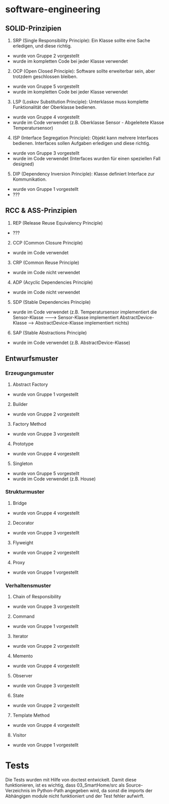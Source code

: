 # software-engineering
## SOLID-Prinzipien
1. SRP (Single Responsibility Principle): Ein Klasse sollte eine Sache erledigen, und diese richtig.
- wurde von Gruppe 2 vorgestellt
- wurde im kompletten Code bei jeder Klasse verwendet

2. OCP (Open Closed Principle): Software sollte erweiterbar sein, aber trotzdem geschlossen bleiben.
- wurde von Gruppe 5 vorgestellt
- wurde im kompletten Code bei jeder Klasse verwendet

3. LSP (Loskov Substitution Principle): Unterklasse muss komplette Funktionalität der Oberklasse bedienen.
- wurde von Gruppe 4 vorgestellt
- wurde im Code verwendet (z.B. Oberklasse Sensor - Abgeleitete Klasse Temperatursensor)

4. ISP (Interface Segregation Principle): Objekt kann mehrere Interfaces bedienen. Interfaces sollen Aufgaben erledigen und diese richtig.
- wurde von Gruppe 3 vorgestellt
- wurde im Code verwendet (Interfaces wurden für einen speziellen Fall designed)

5. DIP (Dependency Inversion Principle): Klasse definiert Interface zur Kommunikation.
- wurde von Gruppe 1 vorgestellt
- ???

## RCC & ASS-Prinzipien
1. REP (Release Reuse Equivalency Principle)
- ???

2. CCP (Common Closure Principle)
- wurde im Code verwendet

3. CRP (Common Reuse Principle)
- wurde im Code nicht verwendet

4. ADP (Acyclic Dependencies Principle)
- wurde im Code nicht verwendet

5. SDP (Stable Dependencies Principle)
- wurde im Code verwendet (z.B. Temperatursensor implementiert die Sensor-Klasse ---> Sensor-Klasse implementiert AbstractDevice-Klasse --> AbstractDevice-Klasse implementiert nichts)

6. SAP (Stable Abstractions Principle)
- wurde im Code verwendet (z.B. AbstractDevice-Klasse)

## Entwurfsmuster
### Erzeugungsmuster
1. Abstract Factory
- wurde von Gruppe 1 vorgestellt

2. Builder
- wurde von Gruppe 2 vorgestellt

3. Factory Method
- wurde von Gruppe 3 vorgestellt

4. Prototype
- wurde von Gruppe 4 vorgestellt

5. Singleton
- wurde von Gruppe 5 vorgestellt
- wurde im Code verwendet (z.B. House)

### Strukturmuster
1. Bridge 
- wurde von Gruppe 4 vorgestellt

2. Decorator 
- wurde von Gruppe 3 vorgestellt

3. Flyweight
- wurde von Gruppe 2 vorgestellt

4. Proxy
- wurde von Gruppe 1 vorgestellt

### Verhaltensmuster
1. Chain of Responsibility
- wurde von Gruppe 3 vorgestellt

2. Command
- wurde von Gruppe 1 vorgestellt

3. Iterator
- wurde von Gruppe 2 vorgestellt

4. Memento
- wurde von Gruppe 4 vorgestellt

5. Observer
- wurde von Gruppe 3 vorgestellt

6. State
- wurde von Gruppe 2 vorgestellt

7. Template Method
- wurde von Gruppe 4 vorgestellt

8. Visitor
- wurde von Gruppe 1 vorgestellt


# Tests

Die Tests wurden mit Hilfe von doctest entwickelt. Damit diese funktionieren, ist es wichtig, dass 03_SmartHome/src als Source-Verzeichnis im Python-Path angegeben wird, da sonst die imports der Abhängigen module nicht funktioniert und der Test fehler aufwirft.
